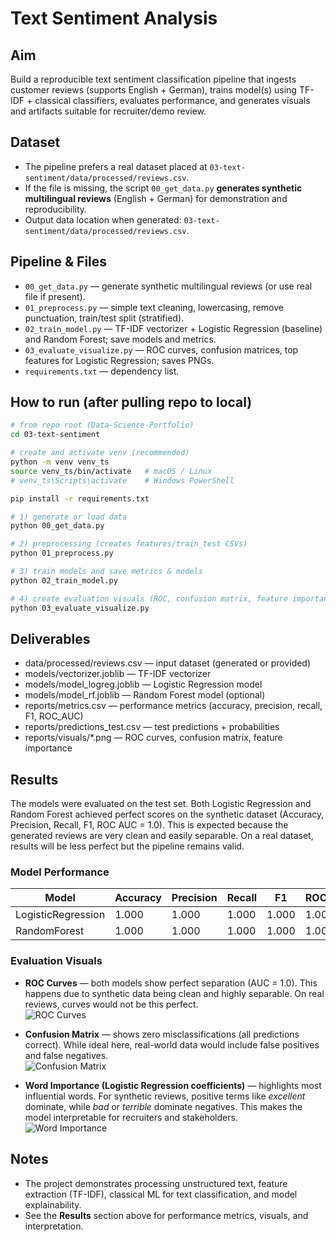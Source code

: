 # Text Sentiment Analysis

## Aim
Build a reproducible text sentiment classification pipeline that ingests customer reviews (supports English + German), trains model(s) using TF-IDF + classical classifiers, evaluates performance, and generates visuals and artifacts suitable for recruiter/demo review.

## Dataset
- The pipeline prefers a real dataset placed at `03-text-sentiment/data/processed/reviews.csv`.
- If the file is missing, the script `00_get_data.py` **generates synthetic multilingual reviews** (English + German) for demonstration and reproducibility.
- Output data location when generated: `03-text-sentiment/data/processed/reviews.csv`.

## Pipeline & Files
- `00_get_data.py` — generate synthetic multilingual reviews (or use real file if present).
- `01_preprocess.py` — simple text cleaning, lowercasing, remove punctuation, train/test split (stratified).
- `02_train_model.py` — TF-IDF vectorizer + Logistic Regression (baseline) and Random Forest; save models and metrics.
- `03_evaluate_visualize.py` — ROC curves, confusion matrices, top features for Logistic Regression; saves PNGs.
- `requirements.txt` — dependency list.

## How to run (after pulling repo to local)
```bash
# from repo root (Data-Science-Portfolio)
cd 03-text-sentiment

# create and activate venv (recommended)
python -m venv venv_ts
source venv_ts/bin/activate   # macOS / Linux
# venv_ts\Scripts\activate    # Windows PowerShell

pip install -r requirements.txt

# 1) generate or load data
python 00_get_data.py

# 2) preprocessing (creates features/train_test CSVs)
python 01_preprocess.py

# 3) train models and save metrics & models
python 02_train_model.py

# 4) create evaluation visuals (ROC, confusion matrix, feature importances)
python 03_evaluate_visualize.py
```
## Deliverables 

- data/processed/reviews.csv — input dataset (generated or provided)
- models/vectorizer.joblib — TF-IDF vectorizer
- models/model_logreg.joblib — Logistic Regression model
- models/model_rf.joblib — Random Forest model (optional)
- reports/metrics.csv — performance metrics (accuracy, precision, recall, F1, ROC_AUC)
- reports/predictions_test.csv — test predictions + probabilities
- reports/visuals/*.png — ROC curves, confusion matrix, feature importance

## Results

The models were evaluated on the test set. Both Logistic Regression and Random Forest achieved perfect scores on the synthetic dataset (Accuracy, Precision, Recall, F1, ROC AUC = 1.0). This is expected because the generated reviews are very clean and easily separable. On a real dataset, results will be less perfect but the pipeline remains valid.

### Model Performance

| Model              | Accuracy | Precision | Recall | F1   | ROC_AUC |
|--------------------|----------|-----------|--------|------|---------|
| LogisticRegression | 1.000    | 1.000     | 1.000  | 1.000| 1.000   |
| RandomForest       | 1.000    | 1.000     | 1.000  | 1.000| 1.000   |

### Evaluation Visuals

- **ROC Curves** — both models show perfect separation (AUC = 1.0). This happens due to synthetic data being clean and highly separable. On real reviews, curves would not be this perfect.  
  ![ROC Curves](03-text-sentiment/reports/visuals/roc_curves.png)

- **Confusion Matrix** — shows zero misclassifications (all predictions correct). While ideal here, real-world data would include false positives and false negatives.  
  ![Confusion Matrix](03-text-sentiment/reports/visuals/confusion_matrix_LogisticRegression.png)

- **Word Importance (Logistic Regression coefficients)** — highlights most influential words. For synthetic reviews, positive terms like *excellent* dominate, while *bad* or *terrible* dominate negatives. This makes the model interpretable for recruiters and stakeholders.  
  ![Word Importance](03-text-sentiment/reports/visuals/word_importance.png)


## Notes

- The project demonstrates processing unstructured text, feature extraction (TF-IDF), classical ML for text classification, and model explainability.  
- See the **Results** section above for performance metrics, visuals, and interpretation.

